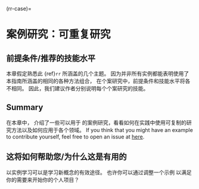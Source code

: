 (rr-case)=
# 案例研究：可重复研究

## 前提条件/推荐的技能水平

本章假定熟悉此 {ref}`rr` 所涵盖的几个主题。 因为并非所有实例都能表明使用了本指南所涵盖的相同的各种方法组合， 在个案研究中，前提条件和技能水平将各不相同。 因此，我们建议作者分别说明每个个案研究的技能。

## Summary

在本章中， 介绍了一些可以用于 的案例研究，看看如何在实践中使用可复制的研究方法以及如何应用于各个领域。 If you think that you might have an example to contribute yourself, feel free to open an issue at [here](https://github.com/alan-turing-institute/the-turing-way/issues).

## 这将如何帮助您/为什么这是有用的

以实例学习可以是学习新概念的有效途径。 也许你可以通过调整一个示例 以满足你的需要来开始你的个人项目？
